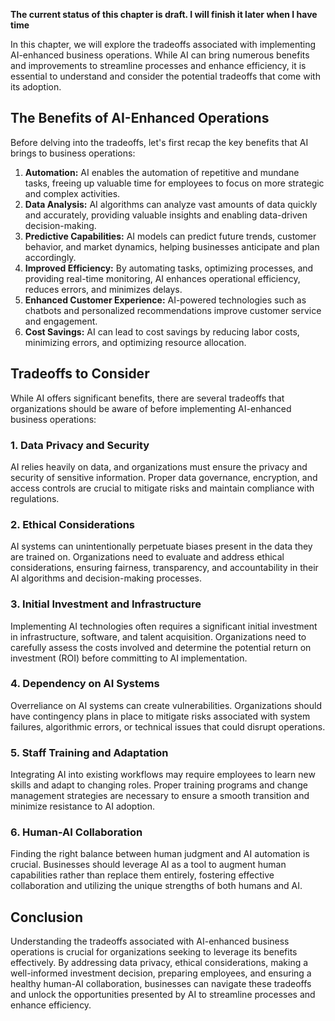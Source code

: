 **The current status of this chapter is draft. I will finish it later when I have time**

In this chapter, we will explore the tradeoffs associated with implementing AI-enhanced business operations. While AI can bring numerous benefits and improvements to streamline processes and enhance efficiency, it is essential to understand and consider the potential tradeoffs that come with its adoption.

The Benefits of AI-Enhanced Operations
--------------------------------------

Before delving into the tradeoffs, let's first recap the key benefits that AI brings to business operations:

1. **Automation:** AI enables the automation of repetitive and mundane tasks, freeing up valuable time for employees to focus on more strategic and complex activities.
2. **Data Analysis:** AI algorithms can analyze vast amounts of data quickly and accurately, providing valuable insights and enabling data-driven decision-making.
3. **Predictive Capabilities:** AI models can predict future trends, customer behavior, and market dynamics, helping businesses anticipate and plan accordingly.
4. **Improved Efficiency:** By automating tasks, optimizing processes, and providing real-time monitoring, AI enhances operational efficiency, reduces errors, and minimizes delays.
5. **Enhanced Customer Experience:** AI-powered technologies such as chatbots and personalized recommendations improve customer service and engagement.
6. **Cost Savings:** AI can lead to cost savings by reducing labor costs, minimizing errors, and optimizing resource allocation.

Tradeoffs to Consider
---------------------

While AI offers significant benefits, there are several tradeoffs that organizations should be aware of before implementing AI-enhanced business operations:

### 1. **Data Privacy and Security**

AI relies heavily on data, and organizations must ensure the privacy and security of sensitive information. Proper data governance, encryption, and access controls are crucial to mitigate risks and maintain compliance with regulations.

### 2. **Ethical Considerations**

AI systems can unintentionally perpetuate biases present in the data they are trained on. Organizations need to evaluate and address ethical considerations, ensuring fairness, transparency, and accountability in their AI algorithms and decision-making processes.

### 3. **Initial Investment and Infrastructure**

Implementing AI technologies often requires a significant initial investment in infrastructure, software, and talent acquisition. Organizations need to carefully assess the costs involved and determine the potential return on investment (ROI) before committing to AI implementation.

### 4. **Dependency on AI Systems**

Overreliance on AI systems can create vulnerabilities. Organizations should have contingency plans in place to mitigate risks associated with system failures, algorithmic errors, or technical issues that could disrupt operations.

### 5. **Staff Training and Adaptation**

Integrating AI into existing workflows may require employees to learn new skills and adapt to changing roles. Proper training programs and change management strategies are necessary to ensure a smooth transition and minimize resistance to AI adoption.

### 6. **Human-AI Collaboration**

Finding the right balance between human judgment and AI automation is crucial. Businesses should leverage AI as a tool to augment human capabilities rather than replace them entirely, fostering effective collaboration and utilizing the unique strengths of both humans and AI.

Conclusion
----------

Understanding the tradeoffs associated with AI-enhanced business operations is crucial for organizations seeking to leverage its benefits effectively. By addressing data privacy, ethical considerations, making a well-informed investment decision, preparing employees, and ensuring a healthy human-AI collaboration, businesses can navigate these tradeoffs and unlock the opportunities presented by AI to streamline processes and enhance efficiency.
